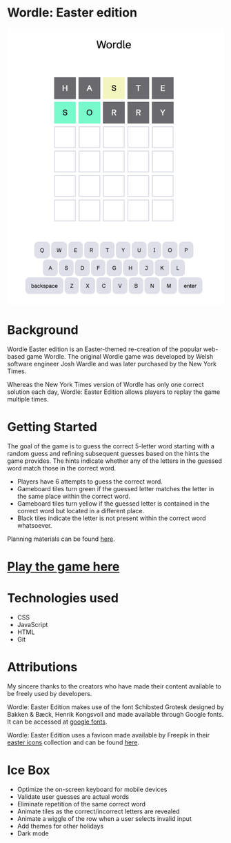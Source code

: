 
# Wordle: Easter edition

![screenshot](./assets/wordle-easter.png)

# Background

Wordle Easter edition is an Easter-themed re-creation of the popular web-based game Wordle. The original Wordle game was developed by Welsh software engineer Josh Wardle and was later purchased by the New York Times.  

Whereas the New York Times version of Wordle has only one correct solution each day, Wordle: Easter Edition allows players to replay the game multiple times.

# Getting Started

The goal of the game is to guess the correct 5-letter word starting with a random guess and refining subsequent guesses based on the hints the game provides.
The hints indicate whether any of the letters in the guessed word match those in the correct word.
* Players have 6 attempts to guess the correct word. 
* Gameboard tiles turn green if the guessed letter matches the letter in the same place within the correct word.  
* Gameboard tiles turn yellow if the guessed letter is contained in the correct word but located in a different place.
* Black tiles indicate the letter is not present within the correct word whatsoever. 

Planning materials can be found [here](./pseudo.txt).

# [Play the game here](https://easter-wordle.netlify.app/)

# Technologies used
* CSS
* JavaScript
* HTML
* Git


# Attributions
My sincere thanks to the creators who have made their content available to be freely used by developers.

Wordle: Easter Edition makes use of the font Schibsted Grotesk designed by Bakken & Bæck, Henrik Kongsvoll and made available through Google fonts.  It can be accessed at [google fonts](https://fonts.google.com/specimen/Schibsted+Grotesk?query=schibsted+grotesk).

Wordle: Easter Edition uses a favicon made available by Freepik in their [easter icons](https://www.flaticon.com/free-icons/easter) collection and can be found [here](https://www.flaticon.com/free-icon/easter_9870812?term=easter&page=1&position=49&origin=tag&related_id=9870812).


# Ice Box
- Optimize the on-screen keyboard for mobile devices
- Validate user guesses are actual words
- Eliminate repetition of the same correct word
- Animate tiles as the correct/incorrect letters are revealed
- Animate a wiggle of the row when a user selects invalid input
- Add themes for other holidays
- Dark mode